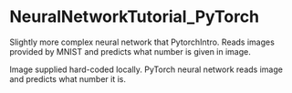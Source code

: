 # NeuralNetworkTutorial_PyTorch
Slightly more complex neural network that PytorchIntro. Reads images provided by MNIST and predicts what number is given in image.

Image supplied hard-coded locally. PyTorch neural network reads image and predicts what number it is.
